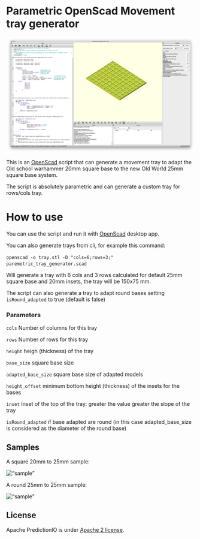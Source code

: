 # Parametric OpenScad Movement tray generator
![Movement tray generator](main.png "Movement tray generator")

This is an [OpenScad](http://openscad.org/index.html) script that can generate a movement tray to adapt the Old school warhammer 20mm square base to the new Old World 25mm square base system.

The script is absolutely parametric and can generate a custom tray for rows/cols tray.

# How to use

You can use the script and run it with [OpenScad](http://openscad.org/index.html) desktop app.

You can also generate trays from cli, for example this command:

```openscad -o tray.stl -D "cols=6;rows=3;" paremetric_tray_generator.scad```

Will generate a tray with 6 cols and 3 rows calculated for default 25mm square base and 20mm insets, the tray will be 150x75 mm.

The script can also generate a tray to adapt round bases setting ```isRound_adapted``` to true (default is false)

### Parameters

```cols```  Number of columns for this tray

```rows``` Number of rows for this tray

```height``` heigh (thickness) of the tray

```base_size```  square base size 

```adapted_base_size``` square base size of adapted models

```height_offset``` minimum bottom height (thickness) of the insets for the bases

```inset``` Inset of the top of the tray: greater the value greater the slope of the tray

```isRound_adapted``` if base adapted are round (in this case adapted_base_size is considered as the diameter of the round base)

## Samples

A square 20mm to 25mm sample:

<img src="sample_tray.png" alt= “sample” width="400" >


A round 25mm to 25mm sample:

<img src="main_round_02.png" alt= “sample” width="600" >

## License

Apache PredictionIO is under [Apache 2
license](http://www.apache.org/licenses/LICENSE-2.0.html).


